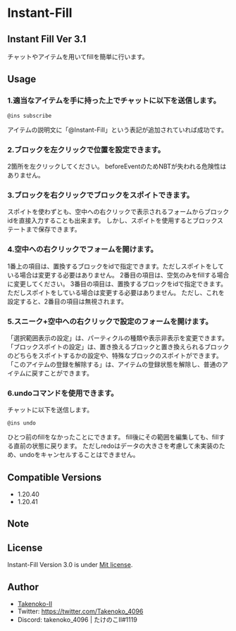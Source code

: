 # Instant-Fill

## Instant Fill Ver 3.1

チャットやアイテムを用いてfillを簡単に行います。

## Usage

### 1.適当なアイテムを手に持った上でチャットに以下を送信します。

```
@ins subscribe
```
アイテムの説明文に「@Instant-Fill」という表記が追加されていれば成功です。

### 2.ブロックを左クリックで位置を設定できます。

2箇所を左クリックしてください。
beforeEventのためNBTが失われる危険性はありません。

### 3.ブロックを右クリックでブロックをスポイトできます。

スポイトを使わずとも、空中への右クリックで表示されるフォームからブロックidを直接入力することも出来ます。
しかし、スポイトを使用するとブロックステートまで保存できます。

### 4.空中への右クリックでフォームを開けます。

1番上の項目は、置換するブロックをidで指定できます。ただしスポイトをしている場合は変更する必要はありません。
2番目の項目は、空気のみをfillする場合に変更してください。
3番目の項目は、置換するブロックをidで指定できます。ただしスポイトをしている場合は変更する必要はありません。
ただし、これを設定すると、2番目の項目は無視されます。

### 5.スニーク+空中への右クリックで設定のフォームを開けます。

「選択範囲表示の設定」は、パーティクルの種類や表示非表示を変更できます。
「ブロックスポイトの設定」は、置き換えるブロックと置き換えられるブロックのどちらをスポイトするかの設定や、特殊なブロックのスポイトができます。
「このアイテムの登録を解除する」は、アイテムの登録状態を解除し、普通のアイテムに戻すことができます。

### 6.undoコマンドを使用できます。

チャットに以下を送信します。
```
@ins undo
```
ひとつ前のfillをなかったことにできます。
fill後にその範囲を編集しても、fillする直前の状態に戻ります。
ただしredoはデータの大きさを考慮して未実装のため、undoをキャンセルすることはできません。

## Compatible Versions

- 1.20.40
- 1.20.41

## Note

## License

Instant-Fill Version 3.0 is under [Mit license](https://en.wikipedia.org/wiki/MIT_License).

## Author

- [Takenoko-II](https://github.com/Takenoko-II)
- Twitter: https://twitter.com/Takenoko_4096
- Discord: takenoko_4096 | たけのこII#1119
